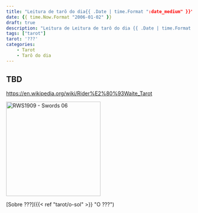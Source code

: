 ```yaml
---
title: "Leitura de tarô do dia{{ .Date | time.Format ":date_medium" }}"
date: {{ time.Now.Format "2006-01-02" }}
draft: true
description: "Leitura de Leitura de tarô do dia {{ .Date | time.Format ":date_long" }} e sua explicação"
tags: ["tarot"]
tarot: '???'
categories:
    - Tarot
    - Tarô do dia
---
```


## TBD

https://en.wikipedia.org/wiki/Rider%E2%80%93Waite_Tarot

<img width="256" alt="RWS1909 - Swords 06" src="https://upload.wikimedia.org/wikipedia/commons/thumb/a/a6/RWS1909_-_Swords_06.jpeg/512px-RWS1909_-_Swords_06.jpeg?20240415194420">


[Sobre ???]({{< ref "tarot/o-sol" >}} "O ???")
